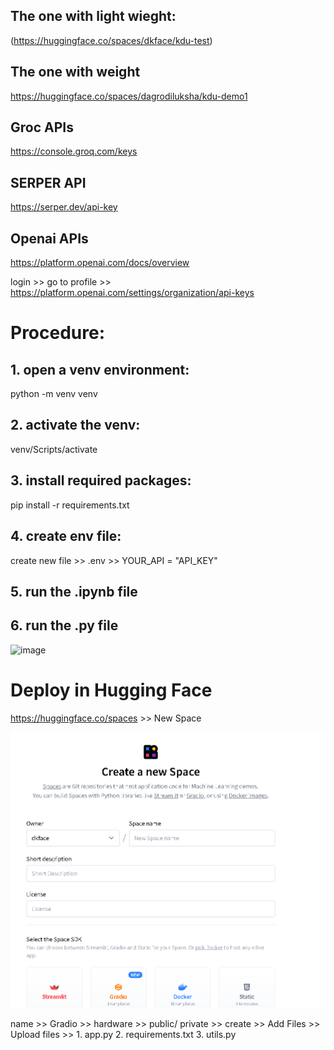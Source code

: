 ## The one with light wieght:  

(https://huggingface.co/spaces/dkface/kdu-test)

## The one with weight

https://huggingface.co/spaces/dagrodiluksha/kdu-demo1

##  Groc APIs
https://console.groq.com/keys

## SERPER API
https://serper.dev/api-key

##  Openai APIs

https://platform.openai.com/docs/overview

login >> go to profile >>  https://platform.openai.com/settings/organization/api-keys




# Procedure:

## 1. open a venv environment:

python -m venv venv

## 2. activate the venv:

venv/Scripts/activate

## 3. install required packages:

pip install -r requirements.txt

## 4. create env file:

create new file >> .env >> YOUR_API = "API_KEY"

## 5. run the .ipynb file

## 6. run the .py file

![image](https://github.com/user-attachments/assets/e5a3cea1-0822-4d66-b75d-aaf53c97e83c)



# Deploy in Hugging Face

https://huggingface.co/spaces  >> New Space

![alt text](image.png)

name >> Gradio >> hardware >> public/ private >> create  >> Add Files >> Upload files >> 1. app.py
                                                                                        2. requirements.txt
                                                                                        3. utils.py


